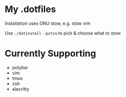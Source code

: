# My .dotfiles
Installation uses GNU stow, e.g. stow vim

Use `./dotinstall -pvtza` to pick & choose what to stow

# Currently Supporting
+ polybar
+ vim
+ tmux
+ zsh
+ alacritty
